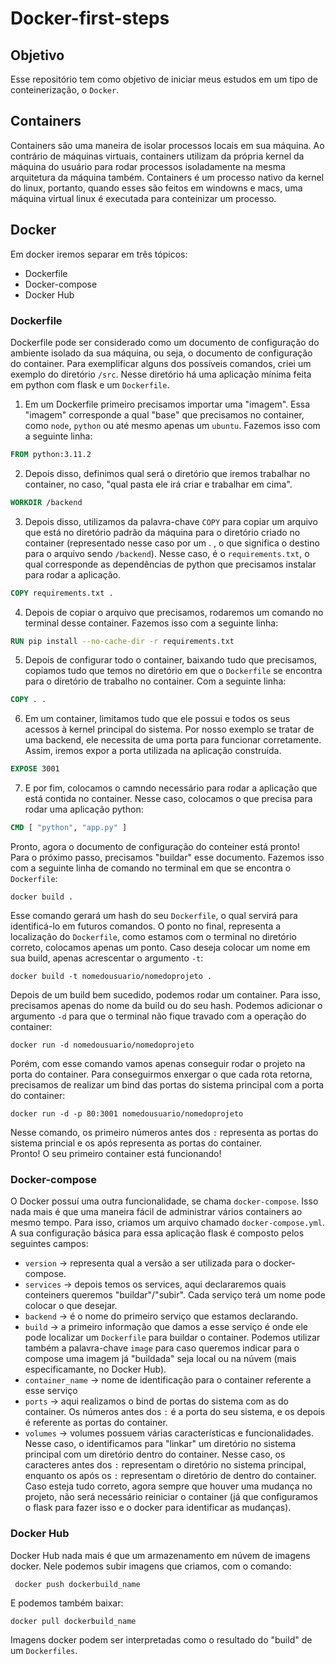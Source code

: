 # Docker-first-steps

## Objetivo

Esse repositório tem como objetivo de iniciar meus estudos em um tipo de conteinerização, o `Docker`.

## Containers

Containers são uma maneira de isolar processos locais em sua máquina. Ao contrário de máquinas virtuais, containers utilizam da própria kernel da máquina do usuário para rodar processos isoladamente na mesma arquitetura da máquina também. Containers é um processo nativo da kernel do linux, portanto, quando esses são feitos em windowns e macs, uma máquina virtual linux é executada para conteinizar um processo.

## Docker

Em docker iremos separar em três tópicos:

- Dockerfile
- Docker-compose
- Docker Hub

### Dockerfile

Dockerfile pode ser considerado como um documento de configuração do ambiente isolado da sua máquina, ou seja, o documento de configuração do container. Para exemplificar alguns dos possíveis comandos, criei um exemplo do diretório `/src`. Nesse diretório há uma aplicação mínima feita em python com flask e um `Dockerfile`.

1.  Em um Dockerfile primeiro precisamos importar uma "imagem". Essa "imagem" corresponde a qual "base" que precisamos no container, como `node`, `python` ou até mesmo apenas um `ubuntu`. Fazemos isso com a seguinte linha:

```Dockerfile
FROM python:3.11.2
```

2.  Depois disso, definimos qual será o diretório que iremos trabalhar no container, no caso, "qual pasta ele irá criar e trabalhar em cima".

```Dockerfile
WORKDIR /backend
```

3.  Depois disso, utilizamos da palavra-chave `COPY` para copiar um arquivo que está no diretório padrão da máquina para o diretório criado no container (representado nesse caso por um . , o que significa o destino para o arquivo sendo `/backend`). Nesse caso, é o `requirements.txt`, o qual corresponde as dependências de python que precisamos instalar para rodar a aplicação.

```Dockerfile
COPY requirements.txt .
```

4.  Depois de copiar o arquivo que precisamos, rodaremos um comando no terminal desse container. Fazemos isso com a seguinte linha:

```Dockerfile
RUN pip install --no-cache-dir -r requirements.txt
```

5. Depois de configurar todo o container, baixando tudo que precisamos, copiamos tudo que temos no diretório em que o `Dockerfile` se encontra para o diretório de trabalho no container. Com a seguinte linha:

```Dockerfile
COPY . .
```

6. Em um container, limitamos tudo que ele possui e todos os seus acessos à kernel principal do sistema. Por nosso exemplo se tratar de uma backend, ele necessita de uma porta para funcionar corretamente. Assim, iremos expor a porta utilizada na aplicação construída.

```Dockerfile
EXPOSE 3001
```

7. E por fim, colocamos o camndo necessário para rodar a aplicação que está contida no container. Nesse caso, colocamos o que precisa para rodar uma aplicação python:

```Dockerfile
CMD [ "python", "app.py" ]
```

Pronto, agora o documento de configuração do conteiner está pronto!  
Para o próximo passo, precisamos "buildar" esse documento. Fazemos isso com a seguinte linha de comando no terminal em que se encontra o `Dockerfile`:

```shell
docker build .
```

Esse comando gerará um hash do seu `Dockerfile`, o qual servirá para identificá-lo em futuros comandos. O ponto no final, representa a localização do `Dockerfile`, como estamos com o terminal no diretório correto, colocamos apenas um ponto. Caso deseja colocar um nome em sua build, apenas acrescentar o argumento `-t`:

```shell
docker build -t nomedousuario/nomedoprojeto .
```

Depois de um build bem sucedido, podemos rodar um container. Para isso, precisamos apenas do nome da build ou do seu hash. Podemos adicionar o argumento `-d` para que o terminal não fique travado com a operação do container:

```shell
docker run -d nomedousuario/nomedoprojeto
```

Porém, com esse comando vamos apenas conseguir rodar o projeto na porta do container. Para conseguirmos enxergar o que cada rota retorna, precisamos de realizar um bind das portas do sistema principal com a porta do container:

```shell
docker run -d -p 80:3001 nomedousuario/nomedoprojeto
```

Nesse comando, os primeiro números antes dos `:` representa as portas do sistema princial e os após representa as portas do container.  
Pronto! O seu primeiro container está funcionando!

### Docker-compose

O Docker possuí uma outra funcionalidade, se chama `docker-compose`. Isso nada mais é que uma maneira fácil de administrar vários containers ao mesmo tempo. Para isso, criamos um arquivo chamado `docker-compose.yml`. A sua configuração básica para essa aplicação flask é composto pelos seguintes campos:

- `version` -> representa qual a versão a ser utilizada para o docker-compose.
- `services` -> depois temos os services, aqui declararemos quais conteiners queremos "buildar"/"subir". Cada serviço terá um nome pode colocar o que desejar.
- `backend` -> é o nome do primeiro serviço que estamos declarando.
- `build` -> a primeiro informação que damos a esse serviço é onde ele pode localizar um `Dockerfile` para buildar o container. Podemos utilizar também a palavra-chave `image` para caso queremos indicar para o compose uma imagem já "buildada" seja local ou na núvem (mais especificamante, no Docker Hub).
- `container_name` -> nome de identificação para o container referente a esse serviço
- `ports` -> aqui realizamos o bind de portas do sistema com as do container. Os números antes dos `:` é a porta do seu sistema, e os depois é referente as portas do container.
- `volumes` -> volumes possuem várias características e funcionalidades. Nesse caso, o identificamos para "linkar" um diretório no sistema principal com um diretório dentro do container. Nesse caso, os caracteres antes dos `:` representam o diretório no sistema principal, enquanto os após os `:` representam o diretório de dentro do container. Caso esteja tudo correto, agora sempre que houver uma mudança no projeto, não será necessário reiniciar o container (já que configuramos o flask para fazer isso e o docker para identificar as mudanças).

### Docker Hub

Docker Hub nada mais é que um armazenamento em núvem de imagens docker. Nele podemos subir imagens que criamos, com o comando:

```shell
 docker push dockerbuild_name
```

E podemos também baixar:

```shell
docker pull dockerbuild_name
```

Imagens docker podem ser interpretadas como o resultado do "build" de um `Dockerfiles`.
